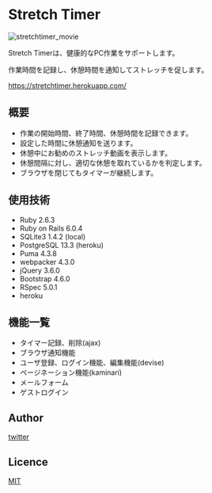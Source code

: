 # Stretch Timer

![stretchtimer_movie](https://user-images.githubusercontent.com/50685708/123534859-2a809e00-d75b-11eb-8ad2-cbb6329a69eb.gif)

Stretch Timerは、健康的なPC作業をサポートします。

作業時間を記録し、休憩時間を通知してストレッチを促します。

https://stretchtimer.herokuapp.com/

## 概要

- 作業の開始時間、終了時間、休憩時間を記録できます。
- 設定した時間に休憩通知を送ります。
- 休憩中にお勧めのストレッチ動画を表示します。
- 休憩間隔に対し、適切な休憩を取れているかを判定します。
- ブラウザを閉じてもタイマーが継続します。

## 使用技術

- Ruby 2.6.3
- Ruby on Rails 6.0.4
- SQLite3 1.4.2 (local)
- PostgreSQL 13.3 (heroku)
- Puma 4.3.8
- webpacker 4.3.0
- jQuery 3.6.0
- Bootstrap 4.6.0
- RSpec 5.0.1
- heroku

## 機能一覧
- タイマー記録、削除(ajax)
- ブラウザ通知機能
- ユーザ登録、ログイン機能、編集機能(devise)
- ページネーション機能(kaminari)
- メールフォーム
- ゲストログイン

## Author

[twitter](https://twitter.com/iSeanettle)

## Licence

[MIT](https://github.com/kotabrog/ft_mini_ls/blob/main/LICENSE)
